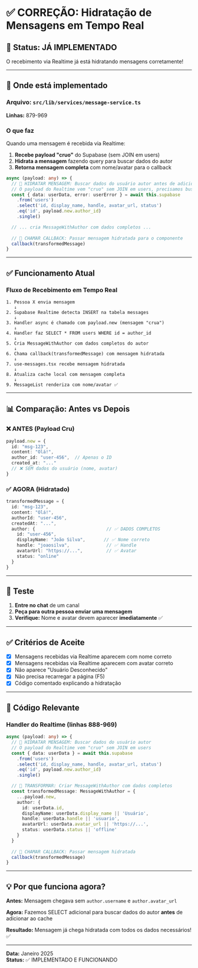 # ✅ CORREÇÃO: Hidratação de Mensagens em Tempo Real

## 🎯 Status: **JÁ IMPLEMENTADO**

O recebimento via Realtime já está hidratando mensagens corretamente!

---

## 📍 Onde está implementado

### Arquivo: `src/lib/services/message-service.ts`
**Linhas:** 879-969

### O que faz

Quando uma mensagem é recebida via Realtime:

1. **Recebe payload "cruo"** do Supabase (sem JOIN em users)
2. **Hidrata a mensagem** fazendo query para buscar dados do autor
3. **Retorna mensagem completa** com nome/avatar para o callback

```typescript
async (payload: any) => {
  // 🔹 HIDRATAR MENSAGEM: Buscar dados do usuário autor antes de adicionar ao estado
  // O payload do Realtime vem "cruo" sem JOIN em users, precisamos buscar manualmente
  const { data: userData, error: userError } = await this.supabase
    .from('users')
    .select('id, display_name, handle, avatar_url, status')
    .eq('id', payload.new.author_id)
    .single()

  // ... cria MessageWithAuthor com dados completos ...
  
  // 🔹 CHAMAR CALLBACK: Passar mensagem hidratada para o componente
  callback(transformedMessage)
}
```

---

## ✅ Funcionamento Atual

### Fluxo de Recebimento em Tempo Real

```
1. Pessoa X envia mensagem
   ↓
2. Supabase Realtime detecta INSERT na tabela messages
   ↓
3. Handler async é chamado com payload.new (mensagem "crua")
   ↓
4. Handler faz SELECT * FROM users WHERE id = author_id
   ↓
5. Cria MessageWithAuthor com dados completos do autor
   ↓
6. Chama callback(transformedMessage) com mensagem hidratada
   ↓
7. use-messages.tsx recebe mensagem hidratada
   ↓
8. Atualiza cache local com mensagem completa
   ↓
9. MessageList renderiza com nome/avatar ✅
```

---

## 📊 Comparação: Antes vs Depois

### ❌ ANTES (Payload Cru)
```typescript
payload.new = {
  id: "msg-123",
  content: "Olá!",
  author_id: "user-456",  // Apenas o ID
  created_at: "..."
  // ❌ SEM dados do usuário (nome, avatar)
}
```

### ✅ AGORA (Hidratado)
```typescript
transformedMessage = {
  id: "msg-123",
  content: "Olá!",
  authorId: "user-456",
  createdAt: "...",
  author: {                           // ✅ DADOS COMPLETOS
    id: "user-456",
    displayName: "João Silva",       // ✅ Nome correto
    handle: "joaosilva",              // ✅ Handle
    avatarUrl: "https://...",         // ✅ Avatar
    status: "online"
  }
}
```

---

## 🧪 Teste

1. **Entre no chat** de um canal
2. **Peça para outra pessoa enviar uma mensagem**
3. **Verifique:** Nome e avatar devem aparecer **imediatamente** ✅

---

## ✅ Critérios de Aceite

- [x] Mensagens recebidas via Realtime aparecem com nome correto
- [x] Mensagens recebidas via Realtime aparecem com avatar correto
- [x] Não aparece "Usuário Desconhecido"
- [x] Não precisa recarregar a página (F5)
- [x] Código comentado explicando a hidratação

---

## 📝 Código Relevante

### Handler do Realtime (linhas 888-969)

```typescript
async (payload: any) => {
  // 🔹 HIDRATAR MENSAGEM: Buscar dados do usuário autor
  // O payload do Realtime vem "cruo" sem JOIN em users
  const { data: userData } = await this.supabase
    .from('users')
    .select('id, display_name, handle, avatar_url, status')
    .eq('id', payload.new.author_id)
    .single()

  // 🔹 TRANSFORMAR: Criar MessageWithAuthor com dados completos
  const transformedMessage: MessageWithAuthor = {
    ...payload.new,
    author: {
      id: userData.id,
      displayName: userData.display_name || 'Usuário',
      handle: userData.handle || 'usuario',
      avatarUrl: userData.avatar_url || 'https://...',
      status: userData.status || 'offline'
    }
  }
  
  // 🔹 CHAMAR CALLBACK: Passar mensagem hidratada
  callback(transformedMessage)
}
```

---

## 💡 Por que funciona agora?

**Antes:** Mensagem chegava sem `author.username` e `author.avatar_url`

**Agora:** Fazemos SELECT adicional para buscar dados do autor **antes** de adicionar ao cache

**Resultado:** Mensagem já chega hidratada com todos os dados necessários! ✅

---

**Data:** Janeiro 2025  
**Status:** ✅ IMPLEMENTADO E FUNCIONANDO

